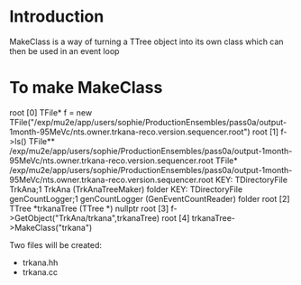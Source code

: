 # Introduction

MakeClass is a way of turning a TTree object into its own class which can then be used in an event loop

# To make MakeClass

root [0] TFile* f = new TFile("/exp/mu2e/app/users/sophie/ProductionEnsembles/pass0a/output-1month-95MeVc/nts.owner.trkana-reco.version.sequencer.root")
root [1] f->ls()
TFile**         /exp/mu2e/app/users/sophie/ProductionEnsembles/pass0a/output-1month-95MeVc/nts.owner.trkana-reco.version.sequencer.root
 TFile*         /exp/mu2e/app/users/sophie/ProductionEnsembles/pass0a/output-1month-95MeVc/nts.owner.trkana-reco.version.sequencer.root
  KEY: TDirectoryFile   TrkAna;1        TrkAna (TrkAnaTreeMaker) folder
  KEY: TDirectoryFile   genCountLogger;1        genCountLogger (GenEventCountReader) folder
root [2] TTree *trkanaTree
(TTree *) nullptr
root [3] f->GetObject("TrkAna/trkana",trkanaTree)
root [4] trkanaTree->MakeClass("trkana")

Two files will be created:

* trkana.hh
* trkana.cc
